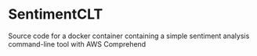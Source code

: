# SentimentCLT
Source code for a docker container containing a simple sentiment analysis command-line tool with AWS Comprehend
